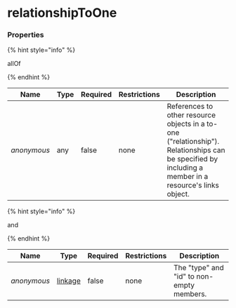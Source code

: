 
# relationshipToOne

### Properties

{% hint style="info" %}

allOf

{% endhint %}

|Name|Type|Required|Restrictions|Description|
|---|---|---|---|---|
|*anonymous*|any|false|none|References to other resource objects in a to-one ("relationship"). Relationships can be specified by including a member in a resource's links object.|

{% hint style="info" %}

and

{% endhint %}

|Name|Type|Required|Restrictions|Description|
|---|---|---|---|---|
|*anonymous*|[linkage](/schema/linkage)|false|none|The "type" and "id" to non-empty members.|

